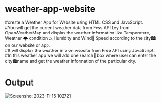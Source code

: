 # weather-app-website<br>
#create a Weather App for Website using HTML CSS and JavaScript.<br>
#You will get the current weather data from Fess API key from OpenWeatherMap and display the weather information like Temperature,
Weather 🌩 condition,🌫Humidity and Wind💨 Speed according to the city🏙️ on our website or app.<br>
#It will display the weather info on website from Free API using JavaScript.<br>
#In this weather app we will add one search🔎 box where user can enter the city🏙️name and get the weather information of the particular city.<br>

# Output
![Screenshot 2023-11-15 102721](https://github.com/Rahul02M/weather-app-website-/assets/133855195/c3ec2b61-e1ed-4662-8dce-45899b3b8d04)


